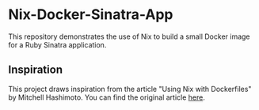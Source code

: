 # Nix-Docker-Sinatra-App

This repository demonstrates the use of Nix to build a small Docker image for a Ruby Sinatra application.

## Inspiration

This project draws inspiration from the article "Using Nix with Dockerfiles" by Mitchell Hashimoto. You can find the original article [here](https://mitchellh.com/writing/nix-with-dockerfiles).
